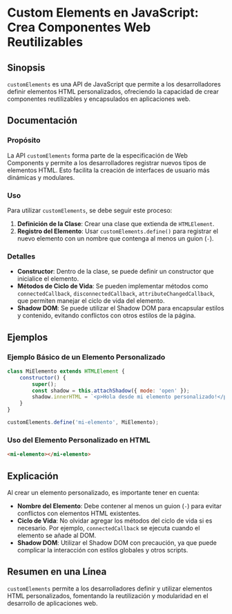 <!--
Meta Description: # Custom Elements en JavaScript: Crea Componentes Web Reutilizables ## Sinopsis `customElements` es una API de JavaScript que permite a los desarrolla...
Meta Keywords: elemento, customelements, que, html, shadow
-->

# Custom Elements en JavaScript: Crea Componentes Web Reutilizables

## Sinopsis
`customElements` es una API de JavaScript que permite a los desarrolladores definir elementos HTML personalizados, ofreciendo la capacidad de crear componentes reutilizables y encapsulados en aplicaciones web.

## Documentación

### Propósito
La API `customElements` forma parte de la especificación de Web Components y permite a los desarrolladores registrar nuevos tipos de elementos HTML. Esto facilita la creación de interfaces de usuario más dinámicas y modulares.

### Uso
Para utilizar `customElements`, se debe seguir este proceso:

1. **Definición de la Clase**: Crear una clase que extienda de `HTMLElement`.
2. **Registro del Elemento**: Usar `customElements.define()` para registrar el nuevo elemento con un nombre que contenga al menos un guion (`-`).

### Detalles
- **Constructor**: Dentro de la clase, se puede definir un constructor que inicialice el elemento.
- **Métodos de Ciclo de Vida**: Se pueden implementar métodos como `connectedCallback`, `disconnectedCallback`, `attributeChangedCallback`, que permiten manejar el ciclo de vida del elemento.
- **Shadow DOM**: Se puede utilizar el Shadow DOM para encapsular estilos y contenido, evitando conflictos con otros estilos de la página.

## Ejemplos

### Ejemplo Básico de un Elemento Personalizado

```javascript
class MiElemento extends HTMLElement {
    constructor() {
        super();
        const shadow = this.attachShadow({ mode: 'open' });
        shadow.innerHTML = `<p>Hola desde mi elemento personalizado!</p>`;
    }
}

customElements.define('mi-elemento', MiElemento);
```

### Uso del Elemento Personalizado en HTML

```html
<mi-elemento></mi-elemento>
```

## Explicación
Al crear un elemento personalizado, es importante tener en cuenta:

- **Nombre del Elemento**: Debe contener al menos un guion (`-`) para evitar conflictos con elementos HTML existentes.
- **Ciclo de Vida**: No olvidar agregar los métodos del ciclo de vida si es necesario. Por ejemplo, `connectedCallback` se ejecuta cuando el elemento se añade al DOM.
- **Shadow DOM**: Utilizar el Shadow DOM con precaución, ya que puede complicar la interacción con estilos globales y otros scripts.

## Resumen en una Línea
`customElements` permite a los desarrolladores definir y utilizar elementos HTML personalizados, fomentando la reutilización y modularidad en el desarrollo de aplicaciones web.